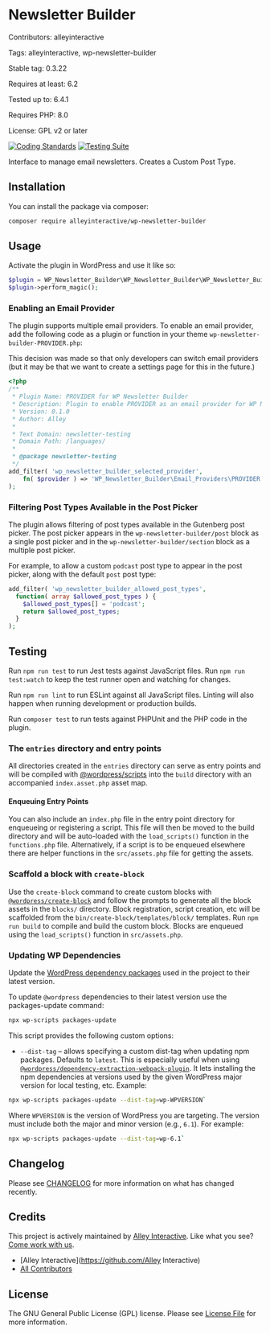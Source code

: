 # Newsletter Builder

Contributors: alleyinteractive

Tags: alleyinteractive, wp-newsletter-builder

Stable tag: 0.3.22

Requires at least: 6.2

Tested up to: 6.4.1

Requires PHP: 8.0

License: GPL v2 or later

[![Coding Standards](https://github.com/alleyinteractive/wp-newsletter-builder/actions/workflows/coding-standards.yml/badge.svg)](https://github.com/alleyinteractive/wp-newsletter-builder/actions/workflows/coding-standards.yml)
[![Testing Suite](https://github.com/alleyinteractive/wp-newsletter-builder/actions/workflows/unit-test.yml/badge.svg)](https://github.com/alleyinteractive/wp-newsletter-builder/actions/workflows/unit-test.yml)

Interface to manage email newsletters. Creates a Custom Post Type.

## Installation

You can install the package via composer:

```bash
composer require alleyinteractive/wp-newsletter-builder
```

## Usage

Activate the plugin in WordPress and use it like so:

```php
$plugin = WP_Newsletter_Builder\WP_Newsletter_Builder\WP_Newsletter_Builder();
$plugin->perform_magic();
```
### Enabling an Email Provider

The plugin supports multiple email providers. To enable an email provider, add the following code as a plugin or function in your theme  `wp-newsletter-builder-PROVIDER.php`:

This decision was made so that only developers can switch email providers (but it may be that we want to create a settings page for this in the future.)

```php
<?php
/**
 * Plugin Name: PROVIDER for WP Newsletter Builder
 * Description: Plugin to enable PROVIDER as an email provider for WP Newsletter Builder.
 * Version: 0.1.0
 * Author: Alley
 *
 * Text Domain: newsletter-testing
 * Domain Path: /languages/
 *
 * @package newsletter-testing
 */
add_filter( 'wp_newsletter_builder_selected_provider',
	fn( $provider ) => 'WP_Newsletter_Builder\Email_Providers\PROVIDER'
);
```
### Filtering Post Types Available in the Post Picker

The plugin allows filtering of post types available in the Gutenberg post picker. The post picker appears in the `wp-newsletter-builder/post` block as a single post picker and in the `wp-newsletter-builder/section` block as a multiple post picker.

For example, to allow a custom `podcast` post type to appear in the post picker, along with the default `post` post type:

```php
add_filter( 'wp_newsletter_builder_allowed_post_types',
  function( array $allowed_post_types ) {
    $allowed_post_types[] = 'podcast';
    return $allowed_post_types;
  }
);
```

## Testing

Run `npm run test` to run Jest tests against JavaScript files. Run
`npm run test:watch` to keep the test runner open and watching for changes.

Run `npm run lint` to run ESLint against all JavaScript files. Linting will also
happen when running development or production builds.

Run `composer test` to run tests against PHPUnit and the PHP code in the plugin.

### The `entries` directory and entry points

All directories created in the `entries` directory can serve as entry points and will be compiled with [@wordpress/scripts](https://github.com/WordPress/gutenberg/blob/trunk/packages/scripts/README.md#scripts) into the `build` directory with an accompanied `index.asset.php` asset map.

#### Enqueuing Entry Points

You can also include an `index.php` file in the entry point directory for enqueueing or registering a script. This file will then be moved to the build directory and will be auto-loaded with the `load_scripts()` function in the `functions.php` file. Alternatively, if a script is to be enqueued elsewhere there are helper functions in the `src/assets.php` file for getting the assets.

### Scaffold a block with `create-block`

Use the `create-block` command to create custom blocks with [`@wordpress/create-block`](https://developer.wordpress.org/block-editor/reference-guides/packages/packages-create-block/) and follow the prompts to generate all the block assets in the `blocks/` directory.
Block registration, script creation, etc will be scaffolded from the `bin/create-block/templates/block/` templates. Run `npm run build` to compile and build the custom block. Blocks are enqueued using the `load_scripts()` function in `src/assets.php`.

### Updating WP Dependencies

Update the [WordPress dependency packages](https://developer.wordpress.org/block-editor/reference-guides/packages/packages-scripts/#packages-update) used in the project to their latest version.

To update `@wordpress` dependencies to their latest version use the packages-update command:

```sh
npx wp-scripts packages-update
```

This script provides the following custom options:

-   `--dist-tag` – allows specifying a custom dist-tag when updating npm packages. Defaults to `latest`. This is especially useful when using [`@wordpress/dependency-extraction-webpack-plugin`](https://www.npmjs.com/package/@wordpress/dependency-extraction-webpack-plugin). It lets installing the npm dependencies at versions used by the given WordPress major version for local testing, etc. Example:

```sh
npx wp-scripts packages-update --dist-tag=wp-WPVERSION`
```

Where `WPVERSION` is the version of WordPress you are targeting. The version
must include both the major and minor version (e.g., `6.1`). For example:

```sh
npx wp-scripts packages-update --dist-tag=wp-6.1`
```

## Changelog

Please see [CHANGELOG](CHANGELOG.md) for more information on what has changed recently.

## Credits

This project is actively maintained by [Alley
Interactive](https://github.com/alleyinteractive). Like what you see? [Come work
with us](https://alley.co/careers/).

- [Alley Interactive](https://github.com/Alley Interactive)
- [All Contributors](../../contributors)

## License

The GNU General Public License (GPL) license. Please see [License File](LICENSE) for more information.
